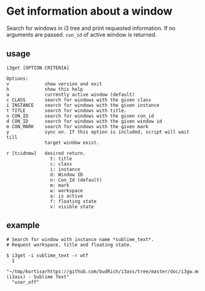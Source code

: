 
Get information about a window
==============================
Search for windows in i3 tree and print requested information. If no arguments are passed. `con_id` of active window is returned.

usage
-----
``` text
i3get [OPTION CRITERIA]

Options:
v             show version and exit
h             show this help
a             currently active window (default)
c CLASS       search for windows with the given class
i INSTANCE    search for windows with the given instance
t TITLE       search for windows with title.
n CON_ID      search for windows with the given con_id
d CON_ID      search for windows with the given window id
m CON_MARK    search for windows with the given mark
y             sync on. If this option is included, script will wait till
              target window exist.

r [tcidnmw]   desired return.
                t: title
                c: class
                i: instance
                d: Window ID
                n: Con_Id (default)
                m: mark
                w: workspace
                a: is active
                f: floating state
                v: visible state
```

example
---------
``` shell
# Search for window with instance name *sublime_text*. 
# Request workspace, title and floating state.

$ i3get -i sublime_text -r wtf
  1
  "~/tmp/kortisarhttps://github.com/budRich/i3ass/tree/master/doc/i3gw.md (i3ass) - Sublime Text"
  "user_off"
```

